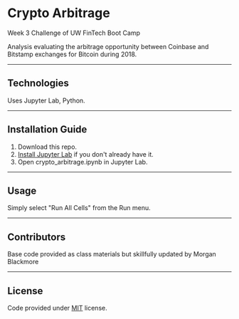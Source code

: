 # Crypto Arbitrage
Week 3 Challenge of UW FinTech Boot Camp

Analysis evaluating the arbitrage opportunity between Coinbase and Bitstamp exchanges for Bitcoin during 2018.

---

## Technologies

Uses Jupyter Lab, Python.

---

## Installation Guide

1. Download this repo.
2. [Install Jupyter Lab](https://jupyterlab.readthedocs.io/en/stable/getting_started/installation.html) if you don't already have it.
3. Open crypto_arbitrage.ipynb in Jupyter Lab.

---

## Usage

Simply select "Run All Cells" from the Run menu.

---

## Contributors

Base code provided as class materials but skillfully updated by Morgan Blackmore

---

## License

Code provided under [MIT](https://mit-license.org/) license. 

